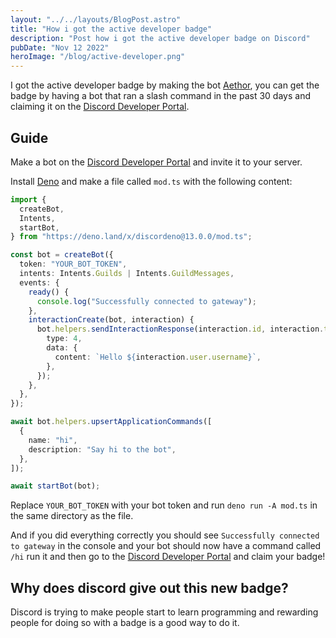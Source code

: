 ```yaml
---
layout: "../../layouts/BlogPost.astro"
title: "How i got the active developer badge"
description: "Post how i got the active developer badge on Discord"
pubDate: "Nov 12 2022"
heroImage: "/blog/active-developer.png"
---
```


I got the active developer badge by making the bot [Aethor](https://aethor.xyz/), you can get the badge by having a bot that ran a slash command in the past 30 days and claiming it on the [Discord Developer Portal](https://discord.com/developers/active-developer).

## Guide

Make a bot on the [Discord Developer Portal](https://discord.com/developers/applications) and invite it to your server.

Install [Deno](https://deno.land/) and make a file called `mod.ts` with the following content:

```ts
import {
  createBot,
  Intents,
  startBot,
} from "https://deno.land/x/discordeno@13.0.0/mod.ts";

const bot = createBot({
  token: "YOUR_BOT_TOKEN",
  intents: Intents.Guilds | Intents.GuildMessages,
  events: {
    ready() {
      console.log("Successfully connected to gateway");
    },
    interactionCreate(bot, interaction) {
      bot.helpers.sendInteractionResponse(interaction.id, interaction.token, {
        type: 4,
        data: {
          content: `Hello ${interaction.user.username}`,
        },
      });
    },
  },
});

await bot.helpers.upsertApplicationCommands([
  {
    name: "hi",
    description: "Say hi to the bot",
  },
]);

await startBot(bot);
```

Replace `YOUR_BOT_TOKEN` with your bot token and run `deno run -A mod.ts` in the same directory as the file.

And if you did everything correctly you should see `Successfully connected to gateway` in the console and your bot should now have a command called `/hi` run it and then go to the [Discord Developer Portal](https://discord.com/developers/active-developer) and claim your badge!

## Why does discord give out this new badge?

Discord is trying to make people start to learn programming and rewarding people for doing so with a badge is a good way to do it.

